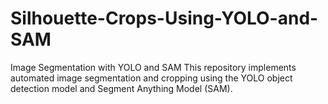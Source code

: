 # Silhouette-Crops-Using-YOLO-and-SAM
Image Segmentation with YOLO and SAM This repository implements automated image segmentation and cropping using the YOLO object detection model and Segment Anything Model (SAM). 
